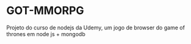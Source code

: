 # GOT-MMORPG
Projeto do curso de nodejs da Udemy, um jogo de browser do game of thrones em node js + mongodb
